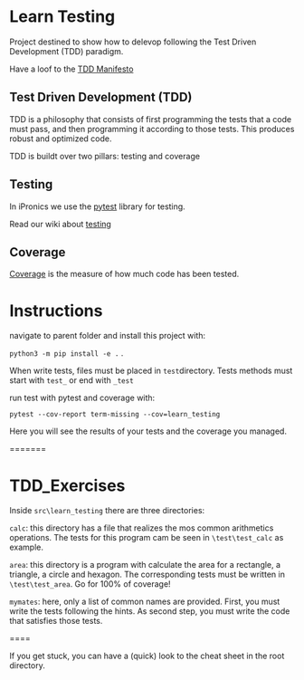# Learn Testing
Project destined to show how to delevop following the Test Driven Development (TDD) paradigm.

Have a loof to the [TDD Manifesto](https://tddmanifesto.com)

## Test Driven Development (TDD)
TDD is a philosophy that consists of first programming the tests that a code must pass, and then programming
it according to those tests. This produces robust and optimized code.

TDD is buildt over two pillars: testing and coverage

## Testing

In iPronics we use the [pytest](https://docs.pytest.org/en/7.4.x/) library for testing.


Read our wiki about [testing](https://github.com/iPronics/iPronics-PRL/wiki/Intro-to-automated-testing)

## Coverage
[Coverage](https://coverage.readthedocs.io/en/7.4.0/) is the measure of how much code has been tested.

# Instructions

navigate to parent folder and install this project with:

```python3 -m pip install -e .``` .

When write tests, files must be placed in ```test```directory. Tests methods must start with ```test_``` or end with ```_test```

run test with pytest and coverage with:

```pytest --cov-report term-missing --cov=learn_testing```

Here you will see the results of your tests and the coverage you managed. 

=======
# TDD_Exercises
Inside ```src\learn_testing``` there are three directories:

```calc```: this directory has a file that realizes the mos common arithmetics operations. The tests for this program cam be seen in ```\test\test_calc``` as example.

```area```: this directory is a program with calculate the area for a rectangle, a triangle, a circle and hexagon. The corresponding tests must be written in ```\test\test_area```. Go for 100% of coverage!

```mymates```: here, only a list of common names are provided. First, you must write the tests following the hints. As second step, you must write the code that satisfies those tests.

====

If you get stuck, you can have a (quick) look to the cheat sheet in the root directory.
